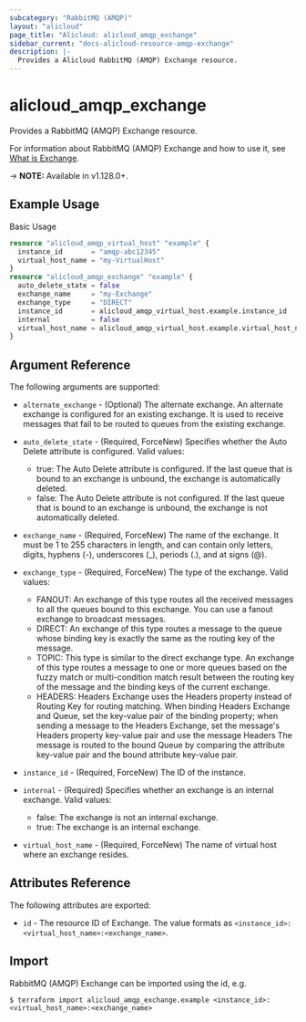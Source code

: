 ```yaml
---
subcategory: "RabbitMQ (AMQP)"
layout: "alicloud"
page_title: "Alicloud: alicloud_amqp_exchange"
sidebar_current: "docs-alicloud-resource-amqp-exchange"
description: |-
  Provides a Alicloud RabbitMQ (AMQP) Exchange resource.
---
```


# alicloud\_amqp\_exchange

Provides a RabbitMQ (AMQP) Exchange resource.

For information about RabbitMQ (AMQP) Exchange and how to use it, see [What is Exchange](https://www.alibabacloud.com/help/product/100989.html).

-> **NOTE:** Available in v1.128.0+.

## Example Usage

Basic Usage

```terraform
resource "alicloud_amqp_virtual_host" "example" {
  instance_id       = "amqp-abc12345"
  virtual_host_name = "my-VirtualHost"
}
resource "alicloud_amqp_exchange" "example" {
  auto_delete_state = false
  exchange_name     = "my-Exchange"
  exchange_type     = "DIRECT"
  instance_id       = alicloud_amqp_virtual_host.example.instance_id
  internal          = false
  virtual_host_name = alicloud_amqp_virtual_host.example.virtual_host_name
}

```

## Argument Reference

The following arguments are supported:

* `alternate_exchange` - (Optional) The alternate exchange. An alternate exchange is configured for an existing exchange. It is used to receive messages that fail to be routed to queues from the existing exchange.
* `auto_delete_state` - (Required, ForceNew) Specifies whether the Auto Delete attribute is configured. Valid values:
  * true: The Auto Delete attribute is configured. If the last queue that is bound to an exchange is unbound, the exchange is automatically deleted.
  * false: The Auto Delete attribute is not configured. If the last queue that is bound to an exchange is unbound, the exchange is not automatically deleted.

* `exchange_name` - (Required, ForceNew) The name of the exchange. It must be 1 to 255 characters in length, and can contain only letters, digits, hyphens (-), underscores (_), periods (.), and at signs (@).
* `exchange_type` - (Required, ForceNew) The type of the exchange. Valid values:
  * FANOUT: An exchange of this type routes all the received messages to all the queues bound to this exchange. You can use a fanout exchange to broadcast messages.
  * DIRECT: An exchange of this type routes a message to the queue whose binding key is exactly the same as the routing key of the message.
  * TOPIC: This type is similar to the direct exchange type. An exchange of this type routes a message to one or more queues based on the fuzzy match or multi-condition match result between the routing key of the message and the binding keys of the current exchange.
  * HEADERS: Headers Exchange uses the Headers property instead of Routing Key for routing matching. 
    When binding Headers Exchange and Queue, set the key-value pair of the binding property; 
    when sending a message to the Headers Exchange, set the message's Headers property key-value pair and use the message Headers 
    The message is routed to the bound Queue by comparing the attribute key-value pair and the bound attribute key-value pair.
    
* `instance_id` - (Required, ForceNew) The ID of the instance.
* `internal` - (Required) Specifies whether an exchange is an internal exchange. Valid values:
  * false: The exchange is not an internal exchange.
  * true: The exchange is an internal exchange.
  
* `virtual_host_name` - (Required, ForceNew) The name of virtual host where an exchange resides.

## Attributes Reference

The following attributes are exported:

* `id` - The resource ID of Exchange. The value formats as `<instance_id>:<virtual_host_name>:<exchange_name>`.

## Import

RabbitMQ (AMQP) Exchange can be imported using the id, e.g.

```shell
$ terraform import alicloud_amqp_exchange.example <instance_id>:<virtual_host_name>:<exchange_name>
```
